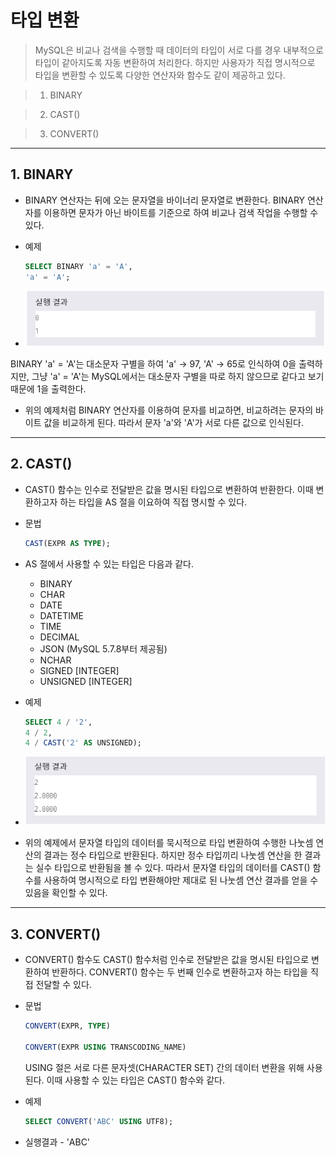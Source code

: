 # 타입 변환
> MySQL은 비교나 검색을 수행할 때 데이터의 타입이 서로 다를 경우 내부적으로 타입이 같아지도록 자동 변환하여 처리한다. 하지만 사용자가 직접 명시적으로 타입을 변환할 수 있도록 다양한 연산자와 함수도 같이 제공하고 있다.

> 1. BINARY

> 2. CAST()

> 3. CONVERT()
***

## 1. BINARY

* BINARY 연산자는 뒤에 오는 문자열을 바이너리 문자열로 변환한다. BINARY 연산자를 이용하면 문자가 아닌 바이트를 기준으로 하여 비교나 검색 작업을 수행할 수 있다.

* 예제
  ```SQL
  SELECT BINARY 'a' = 'A',
  'a' = 'A';
  ```

* <img src="../../images/4_19.PNG" width="600"/>
BINARY 'a' = 'A'는 대소문자 구별을 하여 'a' -> 97, 'A' -> 65로 인식하여 0을 출력하지만, 그냥 'a' = 'A'는 MySQL에서는 대소문자 구별을 따로 하지 않으므로 같다고 보기 때문에 1을 출력한다.

* 위의 예제처럼 BINARY 연산자를 이용하여 문자를 비교하면, 비교하려는 문자의 바이트 값을 비교하게 된다. 따라서 문자 'a'와 'A'가 서로 다른 값으로 인식된다.
***

## 2. CAST()

* CAST() 함수는 인수로 전달받은 값을 명시된 타입으로 변환하여 반환한다. 이때 변환하고자 하는 타입을 AS 절을 이요하여 직접 명시할 수 있다.

* 문법
  ```SQL
  CAST(EXPR AS TYPE);
  ```

* AS 절에서 사용할 수 있는 타입은 다음과 같다.
  * BINARY
  * CHAR
  * DATE
  * DATETIME
  * TIME
  * DECIMAL
  * JSON (MySQL 5.7.8부터 제공됨)
  * NCHAR
  * SIGNED [INTEGER]
  * UNSIGNED [INTEGER]

* 예제
  ```SQL
  SELECT 4 / '2',
  4 / 2,
  4 / CAST('2' AS UNSIGNED);
  ```

* <img src="../../images/4_20.PNG" width="600"/>

* 위의 예제에서 문자열 타입의 데이터를 묵시적으로 타입 변환하여 수행한 나눗셈 연산의 결과는 정수 타입으로 반환된다. 하지만 정수 타입끼리 나눗셈 연산을 한 결과는 실수 타입으로 반환됨을 볼 수 있다. 따라서 문자열 타입의 데이터를 CAST() 함수를 사용하여 명시적으로 타입 변환해야만 제대로 된 나눗셈 연산 결과를 얻을 수 있음을 확인할 수 있다.
***

## 3. CONVERT()

* CONVERT() 함수도 CAST() 함수처럼 인수로 전달받은 값을 명시된 타입으로 변환하여 반환하다. CONVERT() 함수는 두 번째 인수로 변환하고자 하는 타입을 직접 전달할 수 있다.

* 문법
  ```SQL
  CONVERT(EXPR, TYPE)

  CONVERT(EXPR USING TRANSCODING_NAME)
  ```
  USING 절은 서로 다른 문자셋(CHARACTER SET) 간의 데이터 변환을 위해 사용된다. 이때 사용할 수 있는 타입은 CAST() 함수와 같다.

* 예제
  ```SQL
  SELECT CONVERT('ABC' USING UTF8);
  ```

* 실행결과 - 'ABC'
